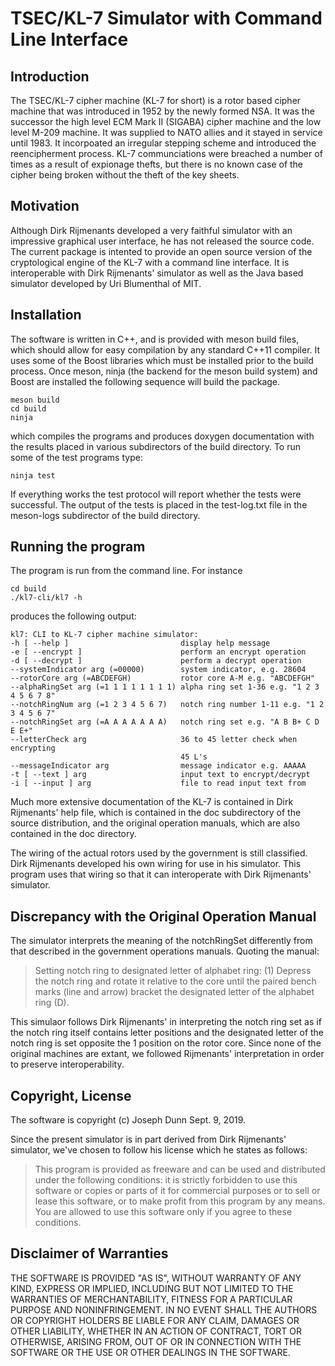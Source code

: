 # TSEC/KL-7 Simulator with Command Line Interface

## Introduction

The TSEC/KL-7 cipher machine (KL-7 for short) is a rotor based cipher machine that was
introduced in 1952 by the newly formed NSA.  It was the successor the high level ECM 
Mark II (SIGABA) cipher machine and the low level M-209 machine.  It was supplied to
NATO allies and it stayed in service until 1983.  It incorpoated an irregular stepping scheme
and introduced the reencipherment process.  KL-7 communciations were breached a 
number of times as a result of expionage thefts, but there is no known case of the
cipher being broken without the theft of the key sheets.

## Motivation

Although Dirk Rijmenants developed a very faithful simulator with an impressive graphical
user interface, he has not released the source code.  The current package is intented to
provide an open source version of the cryptological engine of the KL-7 with a command 
line interface.  It is interoperable with Dirk Rijmenants' simulator as well as the Java based
simulator developed by Uri Blumenthal of MIT.

## Installation
The software is written in C++, and is provided with meson build files, which should 
allow for easy compilation by any standard C++11 compiler.  It uses some of the 
Boost libraries which must be installed prior to the build process.  Once meson, ninja
(the backend for the meson build system) and Boost are installed the following sequence
will build the package.

    meson build
    cd build
    ninja
    
which compiles the programs and produces doxygen documentation with the results
placed in various subdirectors of the build directory.  To run some of the test programs
type:

    ninja test
    
If everything works the test protocol will report whether the tests were successful.  The
output of the tests is placed in the test-log.txt file in the meson-logs subdirector of
the build directory.

## Running the program

The program is run from the command line.  For instance 

    cd build
    ./kl7-cli/kl7 -h

produces the following output:

    kl7: CLI to KL-7 cipher machine simulator:
    -h [ --help ]                         display help message
    -e [ --encrypt ]                      perform an encrypt operation
    -d [ --decrypt ]                      perform a decrypt operation
    --systemIndicator arg (=00000)        system indicator, e.g. 28604
    --rotorCore arg (=ABCDEFGH)           rotor core A-M e.g. "ABCDEFGH"
    --alphaRingSet arg (=1 1 1 1 1 1 1 1) alpha ring set 1-36 e.g. "1 2 3 4 5 6 7 8"
    --notchRingNum arg (=1 2 3 4 5 6 7)   notch ring number 1-11 e.g. "1 2 3 4 5 6 7"
    --notchRingSet arg (=A A A A A A A)   notch ring set e.g. "A B B+ C D E E+"
    --letterCheck arg                     36 to 45 letter check when encrypting 
                                          45 L's
    --messageIndicator arg                message indicator e.g. AAAAA
    -t [ --text ] arg                     input text to encrypt/decrypt
    -i [ --input ] arg                    file to read input text from

Much more extensive documentation of the KL-7 is contained in Dirk Rijmenants' help file,
which is contained in the doc subdirectory of the source distribution, and the original
operation manuals, which are also contained in the doc directory.

The wiring of the actual rotors used by the government is still classified.  Dirk Rijmenants
developed his own wiring for use in his simulator.  This program uses that wiring so that
it can interoperate with Dirk Rijmenants' simulator.

## Discrepancy with the Original Operation Manual

The simulator interprets the meaning of the notchRingSet differently from that described
in the government operations manuals.  Quoting the manual:

> Setting notch ring to designated letter of alphabet ring:
> (1) Depress the notch ring and rotate it relative to the core until the paired bench marks
> (line and arrow) bracket the designated letter of the alphabet ring (D).

This simulaor follows Dirk Rijmenants' in interpreting the notch ring set as if the
notch ring itself contains letter positions and the designated letter of the notch ring is set
opposite the 1 position on the rotor core.  Since none of the original machines are extant, 
we followed Rijmenants' interpretation in order to preserve interoperability.

## Copyright, License

The software is copyright (c) Joseph Dunn Sept. 9, 2019.

Since the present simulator is in part derived from Dirk Rijmenants' simulator, we've
chosen to follow his license which he states as follows:

> This program is provided as freeware and can be used and distributed under the
> following conditions: it is strictly forbidden to use this software or copies
> or parts of it for commercial purposes or to sell or lease this software, or
> to make profit from this program by any means. You are allowed to use this
> software only if you agree to these conditions.

## Disclaimer of Warranties

THE SOFTWARE IS PROVIDED "AS IS", WITHOUT WARRANTY OF ANY KIND, EXPRESS OR
IMPLIED, INCLUDING BUT NOT LIMITED TO THE WARRANTIES OF MERCHANTABILITY,
FITNESS FOR A PARTICULAR PURPOSE AND NONINFRINGEMENT. IN NO EVENT SHALL THE
AUTHORS OR COPYRIGHT HOLDERS BE LIABLE FOR ANY CLAIM, DAMAGES OR OTHER
LIABILITY, WHETHER IN AN ACTION OF CONTRACT, TORT OR OTHERWISE, ARISING FROM,
OUT OF OR IN CONNECTION WITH THE SOFTWARE OR THE USE OR OTHER DEALINGS IN
THE SOFTWARE.
